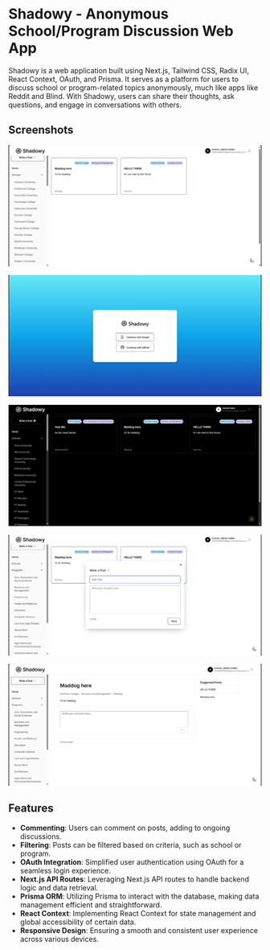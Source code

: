 # Shadowy - Anonymous School/Program Discussion Web App
Shadowy is a web application built using Next.js, Tailwind CSS, Radix UI, React Context, OAuth, and Prisma. It serves as a platform for users to discuss school or program-related topics anonymously, much like apps like Reddit and Blind. With Shadowy, users can share their thoughts, ask questions, and engage in conversations with others.

## Screenshots
![Screenshot 1](screenshots/photo1.png)

![Screenshot 1](screenshots/photo7.png)

![Screenshot 2](screenshots/photo2.png)

![Screenshot 3](screenshots/photo3.png)

![Screenshot 4](screenshots/photo4.png)


## Features

<ul>
  <li><strong>Commenting</strong>: Users can comment on posts, adding to ongoing discussions.</li>
  <li><strong>Filtering</strong>: Posts can be filtered based on criteria, such as school or program.</li>
  <li><strong>OAuth Integration</strong>: Simplified user authentication using OAuth for a seamless login experience.</li>
  <li><strong>Next.js API Routes</strong>: Leveraging Next.js API routes to handle backend logic and data retrieval.</li>
  <li><strong>Prisma ORM</strong>: Utilizing Prisma to interact with the database, making data management efficient and straightforward.</li>
  <li><strong>React Context</strong>: Implementing React Context for state management and global accessibility of certain data.</li>
  <li><strong>Responsive Design</strong>: Ensuring a smooth and consistent user experience across various devices.</li>
</ul>

<br>
<br>


